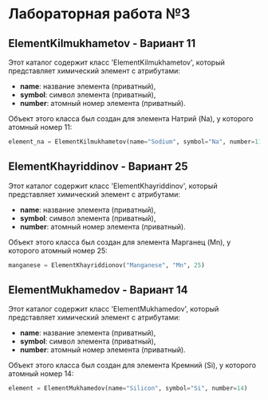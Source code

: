 # Лабораторная работа №3

## ElementKilmukhametov - Вариант 11

Этот каталог содержит класс 'ElementKilmukhametov', который представляет химический элемент с атрибутами:
- **name**: название элемента (приватный),
- **symbol**: символ элемента (приватный),
- **number**: атомный номер элемента (приватный).

Объект этого класса был создан для элемента Натрий (Na), у которого атомный номер 11:

```python
element_na = ElementKilmukhametov(name="Sodium", symbol="Na", number=11)
```

## ElementKhayriddinov - Вариант 25

Этот каталог содержит класс 'ElementKhayriddinov', который представляет химический элемент с атрибутами:
- **name**: название элемента (приватный),
- **symbol**: символ элемента (приватный),
- **number**: атомный номер элемента (приватный).

Объект этого класса был создан для элемента Марганец (Mn), у которого атомный номер 25:

```python
manganese = ElementKhayriddionov("Manganese", "Mn", 25)
```
## ElementMukhamedov - Вариант 14

Этот каталог содержит класс 'ElementMukhamedov', который представляет химический элемент с атрибутами:
- **name**: название элемента (приватный),
- **symbol**: символ элемента (приватный),
- **number**: атомный номер элемента (приватный).

Объект этого класса был создан для элемента Кремний (Si), у которого атомный номер 14:

```python
element = ElementMukhamedov(name="Silicon", symbol="Si", number=14)
``` 
